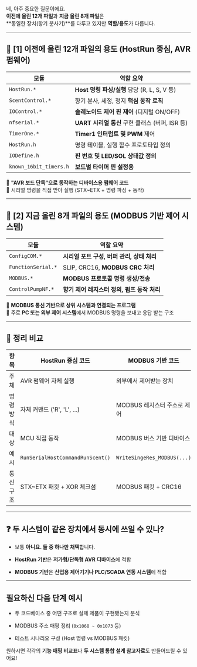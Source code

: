네, 아주 중요한 질문이에요.  
**이전에 올린 12개 파일**과 **지금 올린 8개 파일**은  
**동일한 장치(향기 분사기)**를 다루고 있지만 **역할/용도**가 다릅니다.

---

## 🔷 [1] 이전에 올린 12개 파일의 용도 (HostRun 중심, AVR 펌웨어)

|모듈|역할 요약|
|---|---|
|`HostRun.*`|**Host 명령 파싱/실행** 담당 (R, L, S, V 등)|
|`ScentControl.*`|향기 분사, 세정, 정지 **핵심 동작 로직**|
|`IOControl.*`|**솔레노이드 제어 핀 제어** (디지털 ON/OFF)|
|`nfserial.*`|**UART 시리얼 통신** 구현 클래스 (버퍼, ISR 등)|
|`TimerOne.*`|**Timer1 인터럽트 및 PWM** 제어|
|`HostRun.h`|명령 테이블, 실행 함수 프로토타입 정의|
|`IODefine.h`|**핀 번호 및 LED/SOL 상태값 정의**|
|`known_16bit_timers.h`|**보드별 타이머 핀 설정용**|

📌 **"AVR 보드 단독"으로 동작하는 디바이스용 펌웨어 코드**  
📌 시리얼 명령을 직접 받아 실행 (STX~ETX + 명령 파싱 + 동작)

---

## 🔶 [2] 지금 올린 8개 파일의 용도 (MODBUS 기반 제어 시스템)

|모듈|역할 요약|
|---|---|
|`ConfigCOM.*`|**시리얼 포트 구성, 버퍼 관리, 상태 처리**|
|`FunctionSerial.*`|SLIP, CRC16, **MODBUS CRC 처리**|
|`MODBUS.*`|**MODBUS 프로토콜 명령 생성/전송**|
|`ControlPumpNF.*`|**향기 제어 레지스터 정의, 펌프 동작 처리**|

📌 **MODBUS 통신 기반으로 상위 시스템과 연결되는 프로그램**  
📌 주로 **PC 또는 외부 제어 시스템**에서 MODBUS 명령을 보내고 응답 받는 구조

---

## 🎯 정리 비교

|항목|HostRun 중심 코드|MODBUS 기반 코드|
|---|---|---|
|주체|AVR 펌웨어 자체 실행|외부에서 제어받는 장치|
|명령 방식|자체 커맨드 ('R', 'L', ...)|MODBUS 레지스터 주소로 제어|
|대상|MCU 직접 동작|MODBUS 버스 기반 디바이스|
|예시|`RunSerialHostCommandRunScent()`|`WriteSingeRes_MODBUS(...)`|
|통신 구조|STX~ETX 패킷 + XOR 체크섬|MODBUS 패킷 + CRC16|

---

## ❓ 두 시스템이 같은 장치에서 동시에 쓰일 수 있나?

- 보통 **아니요. 둘 중 하나만 채택**합니다.
    
- **HostRun 기반**은 **저가형/단독형 AVR 디바이스**에 적합
    
- **MODBUS 기반**은 **산업용 제어기기나 PLC/SCADA 연동 시스템**에 적합
    

---

## 필요하신 다음 단계 예시

- 두 코드베이스 중 어떤 구조로 실제 제품이 구현됐는지 분석
    
- MODBUS 주소 매핑 정리 (`0x1068 ~ 0x1073` 등)
    
- 테스트 시나리오 구성 (Host 명령 vs MODBUS 패킷)
    

원하시면 각각의 **기능 매핑 비교표**나 **두 시스템 통합 설계 참고자료**도 만들어드릴 수 있어요!